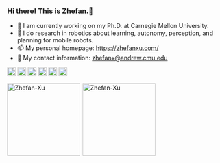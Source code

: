 ### Hi there! This is Zhefan.👋

- 🔭 I am currently working on my Ph.D. at Carnegie Mellon University.
- 🌱 I do research in robotics about learning, autonomy, perception, and planning for mobile robots.
- 📫 My personal homepage: https://zhefanxu.com/
- 💬 My contact information: zhefanx@andrew.cmu.edu

<img src="https://img.shields.io/badge/ROS-22314E?style=flat-square&logo=ROS&logoColor=white" height="20"/>  <img src="https://img.shields.io/badge/C++-00599C?style=flat-square&logo=C%2B%2B&logoColor=white" height="20"/>  <img src="https://img.shields.io/badge/Python-3766AB?style=flat-square&logo=Python&logoColor=white" height="20"/>   <img src="https://img.shields.io/badge/TensorFlow-FF6F00?style=for-the-badge&logo=tensorflow&logoColor=white" height="20"/>  <img src="https://img.shields.io/badge/MATLAB-FF452F?style=flat-square&logo=Mathworks&logoColor=white" height="20"/>  <img src="https://img.shields.io/badge/SolidWorks-FF3333?style=flat-square&logo=Solidworks&logoColor=white" height="20"/>



<div style="display: flex; flex-wrap: wrap;">
    <img style="height: 170px; width: auto;" align="left" src="https://github-readme-stats.vercel.app/api/top-langs?username=Zhefan-Xu&show_icons=true&locale=en&layout=compact" alt="Zhefan-Xu" />
    <img style="height: 170px; width: auto;" align="right" src="https://github-readme-stats.vercel.app/api?username=Zhefan-Xu&count_private=true&show_icons=true" alt="Zhefan-Xu" />
</div>



